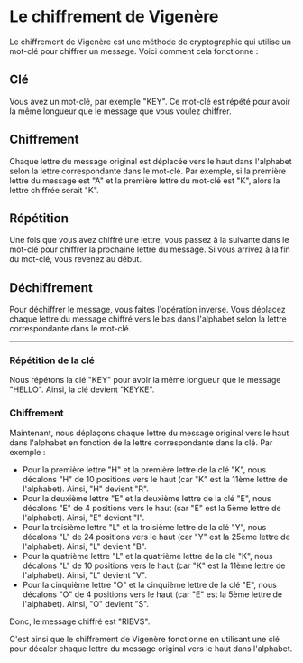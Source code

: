 # Le chiffrement de Vigenère

Le chiffrement de Vigenère est une méthode de cryptographie qui utilise un mot-clé pour chiffrer un message. Voici comment cela fonctionne :

## Clé

Vous avez un mot-clé, par exemple "KEY". Ce mot-clé est répété pour avoir la même longueur que le message que vous voulez chiffrer.

## Chiffrement

Chaque lettre du message original est déplacée vers le haut dans l'alphabet selon la lettre correspondante dans le mot-clé. Par exemple, si la première lettre du message est "A" et la première lettre du mot-clé est "K", alors la lettre chiffrée serait "K".

## Répétition

Une fois que vous avez chiffré une lettre, vous passez à la suivante dans le mot-clé pour chiffrer la prochaine lettre du message. Si vous arrivez à la fin du mot-clé, vous revenez au début.

## Déchiffrement

Pour déchiffrer le message, vous faites l'opération inverse. Vous déplacez chaque lettre du message chiffré vers le bas dans l'alphabet selon la lettre correspondante dans le mot-clé.

---

### Répétition de la clé

Nous répétons la clé "KEY" pour avoir la même longueur que le message "HELLO". Ainsi, la clé devient "KEYKE".

### Chiffrement

Maintenant, nous déplaçons chaque lettre du message original vers le haut dans l'alphabet en fonction de la lettre correspondante dans la clé. Par exemple :

- Pour la première lettre "H" et la première lettre de la clé "K", nous décalons "H" de 10 positions vers le haut (car "K" est la 11ème lettre de l'alphabet). Ainsi, "H" devient "R".
- Pour la deuxième lettre "E" et la deuxième lettre de la clé "E", nous décalons "E" de 4 positions vers le haut (car "E" est la 5ème lettre de l'alphabet). Ainsi, "E" devient "I".
- Pour la troisième lettre "L" et la troisième lettre de la clé "Y", nous décalons "L" de 24 positions vers le haut (car "Y" est la 25ème lettre de l'alphabet). Ainsi, "L" devient "B".
- Pour la quatrième lettre "L" et la quatrième lettre de la clé "K", nous décalons "L" de 10 positions vers le haut (car "K" est la 11ème lettre de l'alphabet). Ainsi, "L" devient "V".
- Pour la cinquième lettre "O" et la cinquième lettre de la clé "E", nous décalons "O" de 4 positions vers le haut (car "E" est la 5ème lettre de l'alphabet). Ainsi, "O" devient "S".

Donc, le message chiffré est "RIBVS".

C'est ainsi que le chiffrement de Vigenère fonctionne en utilisant une clé pour décaler chaque lettre du message original vers le haut dans l'alphabet.
